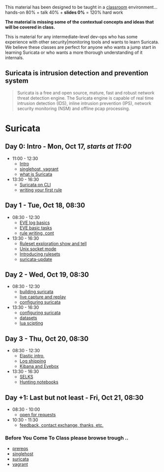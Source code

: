 
This material has been designed to be taught in a [classroom](https://ccdcoe.org/training/cyber-defence-monitoring-course-rule-based-threat-detection/) environment... hands-on 80% + talk 40% + **slides 0%** = 120% hard work 

**The material is missing some of the contextual concepts and ideas that will be covered in class.**

This is material for any intermediate-level dev-ops who has some experience with other security|monitoring tools and wants to learn Suricata. We believe these classes are perfect for anyone who wants a jump start in learning Suricata or who wants a more thorough understanding of it internals.

## Suricata is intrusion detection and prevention system

> Suricata is a free and open source, mature, fast and robust network threat detection engine. The Suricata engine is capable of real time intrusion detection (IDS), inline intrusion prevention (IPS), network security monitoring (NSM) and offline pcap processing.

# Suricata 

## Day 0: Intro - Mon, Oct 17, *starts at 11:00*

 * 11:00 - 12:30
   * [Intro](/Suricata/intro.md)
   * [singlehost, vagrant](/singlehost)
   * [what is Suricata](/Suricata/intro)
 * 13:30 - 16:30
   * [Suricata on CLI](/Suricata/intro)
   * [writing your first rule](/Suricata/intro#writing-your-first-rule)

## Day 1 - Tue, Oct 18, 08:30
 * 08:30 - 12:30
   * [EVE log basics](/Suricata/eve)
   * [EVE basic tasks](/Suricata/eve#tasks)
   * [rule writing, cont](/Suricata/rules)
 * 13:30 - 16:30
   * [Ruleset exploration show and tell](/Suricata/rulesets#show-and-tell)
   * [Unix socket mode](/Suricata/unix-socket)
   * [Introducing rulesets](/Suricata/rulesets)
   * [suricata-update](/Suricata/suricata-update)

## Day 2 - Wed, Oct 19, 08:30
 * 08:30 - 12:30
   * [building suricata](/Suricata/build)
   * [live capture and replay](/Suricata/live)
   * [configuring suricata](/Suricata/config)
 * 13:30 - 16:30
   * [configuring suricata](/Suricata/config)
   * [datasets](/Suricata/datasets)
   * [lua scipting](/Suricata/lua)

## Day 3 - Thu, Oct 20, 08:30
 * 08:30 - 12:30
   * [Elastic intro](/Suricata/elastic), 
   * [Log shipping](/Suricata/elastic-log-shipping)
   * [Kibana and Evebox](/Suricata/frontend)
 * 13:30 - 16:30
   * [SELKS]()
   * [Hunting notebooks]()

## Day +1: Last but not least - Fri, Oct 21, 08:30
 * 08:30 - 10:00
   * [open for requests](/Suricata)
 * 10:30 - 11:30
   * [feedback, contact exchange, thanks, etc.](/common/Closing.md)

### Before You Come To Class please browse trough ..

 * [prereqs](https://github.com/ccdcoe/CDMCS/tree/master/prerequisites)
 * [singlehost](https://github.com/ccdcoe/CDMCS/tree/master/singlehost)
 * [suricata](https://suricata.readthedocs.io/en/latest/)
 * [vagrant](https://github.com/ccdcoe/CDMCS/tree/master/common/vagrant)
